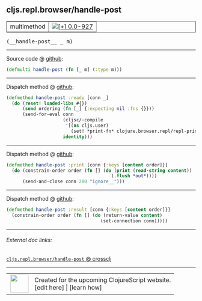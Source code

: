 ## cljs.repl.browser/handle-post



 <table border="1">
<tr>
<td>multimethod</td>
<td><a href="https://github.com/cljsinfo/cljs-api-docs/tree/0.0-927"><img valign="middle" alt="[+] 0.0-927" title="Added in 0.0-927" src="https://img.shields.io/badge/+-0.0--927-lightgrey.svg"></a> </td>
</tr>
</table>


 <samp>
(__handle-post__ _ m)<br>
</samp>

---







Source code @ [github](https://github.com/clojure/clojurescript/blob/r1006/src/clj/cljs/repl/browser.clj#L192):

```clj
(defmulti handle-post (fn [_ m] (:type m)))
```

<!--
Repo - tag - source tree - lines:

 <pre>
clojurescript @ r1006
└── src
    └── clj
        └── cljs
            └── repl
                └── <ins>[browser.clj:192](https://github.com/clojure/clojurescript/blob/r1006/src/clj/cljs/repl/browser.clj#L192)</ins>
</pre>

-->

---

Dispatch method @ [github](https://github.com/clojure/clojurescript/blob/r1006/src/clj/cljs/repl/browser.clj#L194-L201):

```clj
(defmethod handle-post :ready [conn _]
  (do (reset! loaded-libs #{})
      (send ordering (fn [_] {:expecting nil :fns {}}))
      (send-for-eval conn
                     (cljsc/-compile
                      '[(ns cljs.user)
                        (set! *print-fn* clojure.browser.repl/repl-print)] {})
                     identity)))
```

<!--
Repo - tag - source tree - lines:

 <pre>
clojurescript @ r1006
└── src
    └── clj
        └── cljs
            └── repl
                └── <ins>[browser.clj:194-201](https://github.com/clojure/clojurescript/blob/r1006/src/clj/cljs/repl/browser.clj#L194-L201)</ins>
</pre>
-->

---
Dispatch method @ [github](https://github.com/clojure/clojurescript/blob/r1006/src/clj/cljs/repl/browser.clj#L221-L224):

```clj
(defmethod handle-post :print [conn {:keys [content order]}]
  (do (constrain-order order (fn [] (do (print (read-string content))
                                       (.flush *out*))))
      (send-and-close conn 200 "ignore__")))
```

<!--
Repo - tag - source tree - lines:

 <pre>
clojurescript @ r1006
└── src
    └── clj
        └── cljs
            └── repl
                └── <ins>[browser.clj:221-224](https://github.com/clojure/clojurescript/blob/r1006/src/clj/cljs/repl/browser.clj#L221-L224)</ins>
</pre>
-->

---
Dispatch method @ [github](https://github.com/clojure/clojurescript/blob/r1006/src/clj/cljs/repl/browser.clj#L226-L228):

```clj
(defmethod handle-post :result [conn {:keys [content order]}]
  (constrain-order order (fn [] (do (return-value content)
                                   (set-connection conn)))))
```

<!--
Repo - tag - source tree - lines:

 <pre>
clojurescript @ r1006
└── src
    └── clj
        └── cljs
            └── repl
                └── <ins>[browser.clj:226-228](https://github.com/clojure/clojurescript/blob/r1006/src/clj/cljs/repl/browser.clj#L226-L228)</ins>
</pre>
-->

---


###### External doc links:

[`cljs.repl.browser/handle-post` @ crossclj](http://crossclj.info/fun/cljs.repl.browser/handle-post.html)<br>

---

 <table>
<tr><td>
<img valign="middle" align="right" width="48px" src="http://i.imgur.com/Hi20huC.png">
</td><td>
Created for the upcoming ClojureScript website.<br>
[edit here] | [learn how]
</td></tr></table>

[edit here]:https://github.com/cljsinfo/cljs-api-docs/blob/master/cljsdoc/cljs.repl.browser/handle-post.cljsdoc
[learn how]:https://github.com/cljsinfo/cljs-api-docs/wiki/cljsdoc-files

<!--

This information was too distracting to show to readers, but I'll leave it
commented here since it is helpful to:

- pretty-print the data used to generate this document
- and show how to retrieve that data



The API data for this symbol:

```clj
{:ns "cljs.repl.browser",
 :name "handle-post",
 :signature ["[_ m]"],
 :history [["+" "0.0-927"]],
 :type "multimethod",
 :full-name-encode "cljs.repl.browser/handle-post",
 :source {:code "(defmulti handle-post (fn [_ m] (:type m)))",
          :title "Source code",
          :repo "clojurescript",
          :tag "r1006",
          :filename "src/clj/cljs/repl/browser.clj",
          :lines [192]},
 :extra-sources ({:code "(defmethod handle-post :ready [conn _]\n  (do (reset! loaded-libs #{})\n      (send ordering (fn [_] {:expecting nil :fns {}}))\n      (send-for-eval conn\n                     (cljsc/-compile\n                      '[(ns cljs.user)\n                        (set! *print-fn* clojure.browser.repl/repl-print)] {})\n                     identity)))",
                  :title "Dispatch method",
                  :repo "clojurescript",
                  :tag "r1006",
                  :filename "src/clj/cljs/repl/browser.clj",
                  :lines [194 201]}
                 {:code "(defmethod handle-post :print [conn {:keys [content order]}]\n  (do (constrain-order order (fn [] (do (print (read-string content))\n                                       (.flush *out*))))\n      (send-and-close conn 200 \"ignore__\")))",
                  :title "Dispatch method",
                  :repo "clojurescript",
                  :tag "r1006",
                  :filename "src/clj/cljs/repl/browser.clj",
                  :lines [221 224]}
                 {:code "(defmethod handle-post :result [conn {:keys [content order]}]\n  (constrain-order order (fn [] (do (return-value content)\n                                   (set-connection conn)))))",
                  :title "Dispatch method",
                  :repo "clojurescript",
                  :tag "r1006",
                  :filename "src/clj/cljs/repl/browser.clj",
                  :lines [226 228]}),
 :full-name "cljs.repl.browser/handle-post"}

```

Retrieve the API data for this symbol:

```clj
;; from Clojure REPL
(require '[clojure.edn :as edn])
(-> (slurp "https://raw.githubusercontent.com/cljsinfo/cljs-api-docs/catalog/cljs-api.edn")
    (edn/read-string)
    (get-in [:symbols "cljs.repl.browser/handle-post"]))
```

-->
